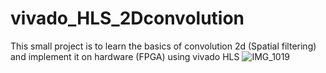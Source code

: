 # vivado_HLS_2Dconvolution
This small project is to learn the basics of convolution 2d (Spatial filtering) and implement it on hardware (FPGA) using vivado HLS
![IMG_1019](https://user-images.githubusercontent.com/59866887/150637712-586e0dea-6ca2-420e-8818-9b53e194d6d0.jpeg)
